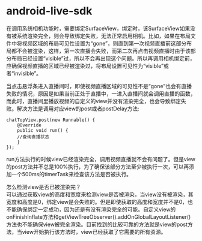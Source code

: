 # android-live-sdk

在调用系统相机功能时，需要绑定SurfaceView，绑定时，该SurfaceView如果没有被系统渲染完全，则会导致绑定失败，无法正常启用相机。比如，如果在布局文件中将视频区域的布局可见性设置为“gone”，则直到第一次视频直播前这部分布局都不会被渲染，这样，第一次直播会失败，而第二次再点击视频直播时由于该部分布局已经设置“visible”过，所以不会再出现这个问题。所以再调用相机绑定前，应确保视频直播的区域已经被渲染过，将布局设置可见性为“visible”或者“invisible”。  

当点击悬浮条进入直播间时，即使视频直播区域的可见性不是“gone”也会有直播失败的情况，原因是如果当前正处于直播中，一进入直播间就会调用直播的函数，而此时，直播间里播放视频的自定义的view并没有渲染完全，也会导致绑定失败。解决方法是调用对应view的post或者postDelay方法:  
```
chatTopView.post(new Runnable() {  
    @Override  
    public void run() {  
    //查询直播状态       
    }  
});
```   
run方法执行的时候view已经渲染完全，调用视频直播就不会有问题了。但是view的post方法并不总是100%执行，为了确保该部分方法至少被执行一次，可以再添加一个500ms的timerTask来检查该方法是否被执行。  

怎么检测view是否已被渲染完？  
可以通过获取view的高度和宽度来检测view是否被渲染，当view没有被渲染，其宽度和高度是0，绑定view是会失败的。但是即使获取的高度和宽度并不是0，也不能确保绑定一定成功，因为还是有没有渲染完全的可能。自定义view的onFinishInflate方法和getViewTreeObserver().addOnGlobalLayoutListener()方法也不能确保view被完全渲染。目前找到的比较可靠的方法就是view的post方法，当view开始执行该方法时，view已经获取了它需要的所有资源。
